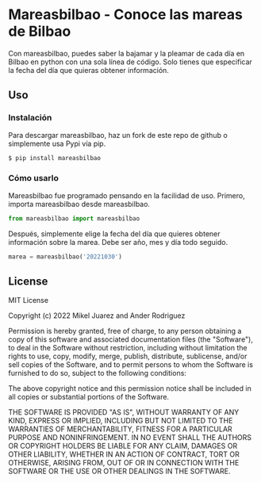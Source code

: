 # Mareasbilbao - Conoce las mareas de Bilbao
Con mareasbilbao, puedes saber la bajamar y la pleamar de cada día en Bilbao en python con una sola línea de código. Solo tienes que especificar la fecha del día que quieras obtener información.

## Uso
### Instalación
Para descargar mareasbilbao, haz un fork de este repo de github o simplemente usa Pypi vía pip.

```sh
$ pip install mareasbilbao
```

### Cómo usarlo
Mareasbilbao fue programado pensando en la facilidad de uso. Primero, importa mareasbilbao desde mareasbilbao.

```Python
from mareasbilbao import mareasbilbao
```
Después, simplemente elige la fecha del día que quieres obtener información sobre la marea. Debe ser año, mes y día todo seguido.

```Python
marea = mareasbilbao('20221030')
```

License
----

MIT License

Copyright (c) 2022 Mikel Juarez and Ander Rodriguez

Permission is hereby granted, free of charge, to any person obtaining a copy
of this software and associated documentation files (the "Software"), to deal
in the Software without restriction, including without limitation the rights
to use, copy, modify, merge, publish, distribute, sublicense, and/or sell
copies of the Software, and to permit persons to whom the Software is
furnished to do so, subject to the following conditions:

The above copyright notice and this permission notice shall be included in all
copies or substantial portions of the Software.

THE SOFTWARE IS PROVIDED "AS IS", WITHOUT WARRANTY OF ANY KIND, EXPRESS OR
IMPLIED, INCLUDING BUT NOT LIMITED TO THE WARRANTIES OF MERCHANTABILITY,
FITNESS FOR A PARTICULAR PURPOSE AND NONINFRINGEMENT. IN NO EVENT SHALL THE
AUTHORS OR COPYRIGHT HOLDERS BE LIABLE FOR ANY CLAIM, DAMAGES OR OTHER
LIABILITY, WHETHER IN AN ACTION OF CONTRACT, TORT OR OTHERWISE, ARISING FROM,
OUT OF OR IN CONNECTION WITH THE SOFTWARE OR THE USE OR OTHER DEALINGS IN THE
SOFTWARE.
